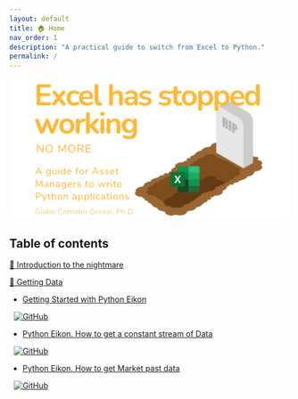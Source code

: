 ```yaml
---
layout: default
title: 🏠 Home
nav_order: 1
description: "A practical guide to switch from Excel to Python."
permalink: /
---
```


<img src="images/Github_Cover_transparent.png">

## Table of contents

<a href="https://gcgrossi.github.io/NoMore_Excel_has_stopped_working/Introduction/">👹 Introduction to the nightmare</a>

<a href="https://gcgrossi.github.io/NoMore_Excel_has_stopped_working/Geeting_Data/">🎏 Getting Data</a>
 
 - <a href="https://gcgrossi.github.io/NoMore_Excel_has_stopped_working/Eikonapi_getting_started/">Getting Started with Python Eikon</a>

&nbsp; [![GitHub](https://img.shields.io/static/v1?logo=Jupyter&label=jupyter&message=notebook&color=orange)](https://github.com/gcgrossi/NoMore_Excel_has_stopped_working/blob/main/Eikonapi_getting_started.ipynb)  
 
  - <a href="https://gcgrossi.github.io/NoMore_Excel_has_stopped_working/Eikonapi_stream_data/">Python Eikon. How to get a constant stream of Data</a>
  
 &nbsp; [![GitHub](https://img.shields.io/static/v1?logo=Jupyter&label=jupyter&message=notebook&color=orange)](https://github.com/gcgrossi/NoMore_Excel_has_stopped_working/blob/main/Eikonapi_stream_data.ipynb)

 - <a href="https://gcgrossi.github.io/NoMore_Excel_has_stopped_working/Eikonapi_timeseries_data/">Python Eikon. How to get Market past data</a>

&nbsp; [![GitHub](https://img.shields.io/static/v1?logo=Jupyter&label=jupyter&message=notebook&color=orange)](https://github.com/gcgrossi/NoMore_Excel_has_stopped_working/blob/main/Eikonapi_timeseries_data.ipynb)
